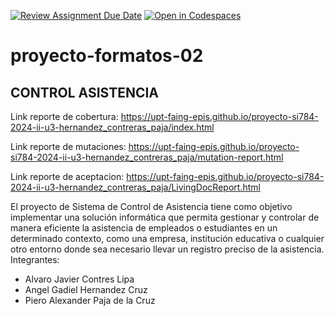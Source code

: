 [![Review Assignment Due Date](https://classroom.github.com/assets/deadline-readme-button-22041afd0340ce965d47ae6ef1cefeee28c7c493a6346c4f15d667ab976d596c.svg)](https://classroom.github.com/a/-i7BWR5S)
[![Open in Codespaces](https://classroom.github.com/assets/launch-codespace-2972f46106e565e64193e422d61a12cf1da4916b45550586e14ef0a7c637dd04.svg)](https://classroom.github.com/open-in-codespaces?assignment_repo_id=17274511)
# proyecto-formatos-02

## **CONTROL ASISTENCIA**

Link reporte de cobertura:
https://upt-faing-epis.github.io/proyecto-si784-2024-ii-u3-hernandez_contreras_paja/index.html

Link reporte de mutaciones: 
https://upt-faing-epis.github.io/proyecto-si784-2024-ii-u3-hernandez_contreras_paja/mutation-report.html

Link reporte de aceptacion:
https://upt-faing-epis.github.io/proyecto-si784-2024-ii-u3-hernandez_contreras_paja/LivingDocReport.html

El proyecto de Sistema de Control de Asistencia tiene como objetivo implementar una solución informática que permita gestionar y controlar de manera eficiente la asistencia de empleados o estudiantes en un determinado contexto, como una empresa, institución educativa o cualquier otro entorno donde sea necesario llevar un registro preciso de la asistencia. Integrantes:

* Alvaro Javier Contres Lipa
* Angel Gadiel Hernandez Cruz
* Piero Alexander Paja de la Cruz
